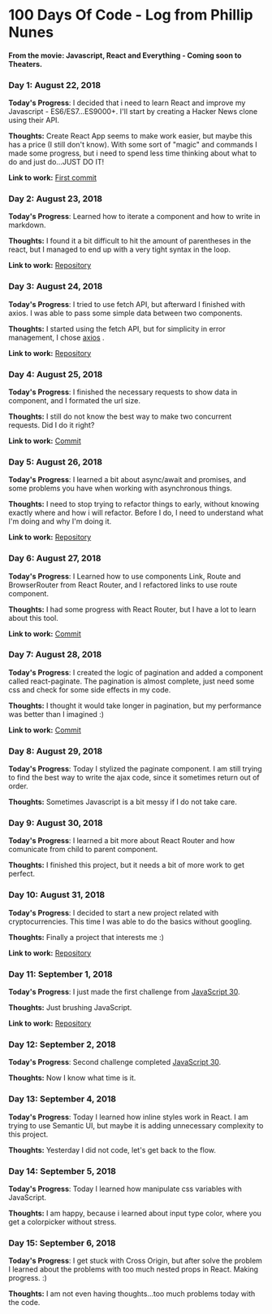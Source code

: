 # 100 Days Of Code - Log from Phillip Nunes

#### From the movie: Javascript, React and Everything - Coming soon to Theaters.

### Day 1: August 22, 2018

**Today's Progress**: I decided that i need to learn React and improve my Javascript - ES6/ES7...ES9000+. I'll start by creating a Hacker News clone using their API.

**Thoughts:** Create React App seems to make work easier, but maybe this has a price (I still don't know). With some sort of "magic" and commands I made some progress, but i need to spend less time thinking about what to do and just do...JUST DO IT!

**Link to work:** [First commit](https://github.com/phillipnunes/hacker-news/commit/d30181e14bb4953460a4bb00394dcb1dca272bbb)

### Day 2: August 23, 2018

**Today's Progress**: Learned how to iterate a component and how to write in markdown.

**Thoughts:** I found it a bit difficult to hit the amount of parentheses in the react, but I managed to end up with a very tight syntax in the loop.

**Link to work:** [Repository](https://github.com/phillipnunes/hacker-news/)

### Day 3: August 24, 2018

**Today's Progress**: I tried to use fetch API, but afterward I finished with axios. I was able to pass some simple data between two components.

**Thoughts:** I started using the fetch API, but for simplicity in error management, I chose [axios](https://github.com/axios/axios) .

**Link to work:** [Repository](https://github.com/phillipnunes/hacker-news/)

### Day 4: August 25, 2018

**Today's Progress**: I finished the necessary requests to show data in component, and I formated the url size.

**Thoughts:** I still do not know the best way to make two concurrent requests. Did I do it right?

**Link to work:** [Commit](https://github.com/phillipnunes/hacker-news/commit/a494e98b5b68b74e35b042d5ac2a0b1052428a75)

### Day 5: August 26, 2018

**Today's Progress**: I learned a bit about async/await and promises, and some problems you have when working with asynchronous things.

**Thoughts:** I need to stop trying to refactor things to early, without knowing exactly where and how i will refactor. Before I do, I need to understand what I'm doing and why I'm doing it.

**Link to work:** [Repository](https://github.com/phillipnunes/hacker-news/)

### Day 6: August 27, 2018

**Today's Progress**: I Learned how to use components Link, Route and BrowserRouter from React Router, and I refactored links to use route component.

**Thoughts:** I had some progress with React Router, but I have a lot to learn about this tool.

**Link to work:** [Commit](https://github.com/phillipnunes/hacker-news/commit/df3d5648c5186567c5765e2bc080e5bac6e392a9)

### Day 7: August 28, 2018

**Today's Progress**: I created the logic of pagination and added a component called react-paginate. The pagination is almost complete, just need some css and check for some side effects in my code.

**Thoughts:** I thought it would take longer in pagination, but my performance was better than I imagined :)

**Link to work:** [Commit](https://github.com/phillipnunes/hacker-news/commit/d746a0b41fb92a7156c1184f4855fd66d71e175e)

### Day 8: August 29, 2018

**Today's Progress**: Today I stylized the paginate component. I am still trying to find the best way to write the ajax code, since it sometimes return out of order.

**Thoughts:** Sometimes Javascript is a bit messy if I do not take care.

### Day 9: August 30, 2018

**Today's Progress**: I learned a bit more about React Router and how comunicate from child to parent component.

**Thoughts:** I finished this project, but it needs a bit of more work to get perfect.

### Day 10: August 31, 2018

**Today's Progress**: I decided to start a new project related with cryptocurrencies. This time I was able to do the basics without googling.

**Thoughts:** Finally a project that interests me :)

**Link to work:** [Repository](https://github.com/phillipnunes/crypto-tracker)

### Day 11: September 1, 2018

**Today's Progress**: I just made the first challenge from [JavaScript 30](https://javascript30.com/).

**Thoughts:** Just brushing JavaScript.

**Link to work:** [Repository](https://github.com/phillipnunes/javascript30)

### Day 12: September 2, 2018

**Today's Progress**: Second challenge completed [JavaScript 30](https://javascript30.com/).

**Thoughts:** Now I know what time is it.

### Day 13: September 4, 2018

**Today's Progress**: Today I learned how inline styles work in React. I am trying to use Semantic UI, but maybe it is adding unnecessary complexity to this project.

**Thoughts:** Yesterday I did not code, let's get back to the flow.

### Day 14: September 5, 2018

**Today's Progress**: Today I learned how manipulate css variables with JavaScript.

**Thoughts:** I am happy, because i learned about input type color, where you get a colorpicker without stress.

### Day 15: September 6, 2018

**Today's Progress**: I get stuck with Cross Origin, but after solve the problem I learned about the problems with too much nested props in React. Making progress.  :)

**Thoughts:** I am not even having thoughts...too much problems today with the code.